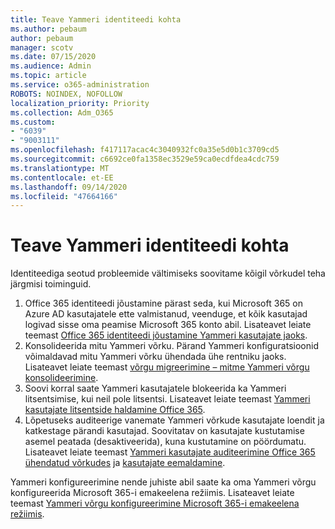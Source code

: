 ```yaml
---
title: Teave Yammeri identiteedi kohta
ms.author: pebaum
author: pebaum
manager: scotv
ms.date: 07/15/2020
ms.audience: Admin
ms.topic: article
ms.service: o365-administration
ROBOTS: NOINDEX, NOFOLLOW
localization_priority: Priority
ms.collection: Adm_O365
ms.custom:
- "6039"
- "9003111"
ms.openlocfilehash: f417117acac4c3040932fc0a35e5d0b1c3709cd5
ms.sourcegitcommit: c6692ce0fa1358ec3529e59ca0ecdfdea4cdc759
ms.translationtype: MT
ms.contentlocale: et-EE
ms.lasthandoff: 09/14/2020
ms.locfileid: "47664166"
---
```

# <a name="about-identity-in-yammer"></a>Teave Yammeri identiteedi kohta

Identiteediga seotud probleemide vältimiseks soovitame kõigil võrkudel teha järgmisi toiminguid.

1. Office 365 identiteedi jõustamine pärast seda, kui Microsoft 365 on Azure AD kasutajatele ette valmistanud, veenduge, et kõik kasutajad logivad sisse oma peamise Microsoft 365 konto abil. Lisateavet leiate teemast [Office 365 identiteedi jõustamine Yammeri kasutajate jaoks](https://docs.microsoft.com/yammer/configure-your-yammer-network/enforce-office-365-identity).
2. Konsolideerida mitu Yammeri võrku. Pärand Yammeri konfiguratsioonid võimaldavad mitu Yammeri võrku ühendada ühe rentniku jaoks. Lisateavet leiate teemast [võrgu migreerimine – mitme Yammeri võrgu konsolideerimine](https://docs.microsoft.com/yammer/configure-your-yammer-network/consolidate-multiple-yammer-networks).
3. Soovi korral saate Yammeri kasutajatele blokeerida ka Yammeri litsentsimise, kui neil pole litsentsi. Lisateavet leiate teemast [Yammeri kasutajate litsentside haldamine Office 365](https://docs.microsoft.com/yammer/manage-yammer-users/manage-yammer-licenses-in-office-365).
4. Lõpetuseks auditeerige vanemate Yammeri võrkude kasutajate loendit ja katkestage pärandi kasutajad. Soovitatav on kasutajate kustutamise asemel peatada (desaktiveerida), kuna kustutamine on pöördumatu. Lisateavet leiate teemast [Yammeri kasutajate auditeerimine Office 365 ühendatud võrkudes](https://docs.microsoft.com/yammer/manage-yammer-users/audit-users-connected-to-office-365) ja [kasutajate eemaldamine](https://docs.microsoft.com/yammer/manage-yammer-users/add-block-or-remove-users#remove-users).

Yammeri konfigureerimine nende juhiste abil saate ka oma Yammeri võrgu konfigureerida Microsoft 365-i emakeelena režiimis. Lisateavet leiate teemast [Yammeri võrgu konfigureerimine Microsoft 365-i emakeelena režiimis](https://docs.microsoft.com/yammer/configure-your-yammer-network/native-mode).